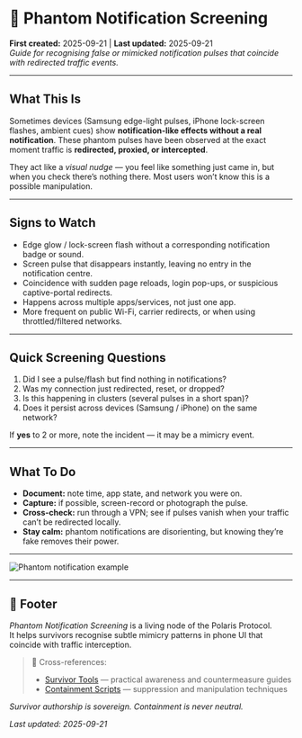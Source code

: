 # 👀 Phantom Notification Screening  
**First created:** 2025-09-21 | **Last updated:** 2025-09-21  
*Guide for recognising false or mimicked notification pulses that coincide with redirected traffic events.*

---

## What This Is  
Sometimes devices (Samsung edge-light pulses, iPhone lock-screen flashes, ambient cues) show **notification-like effects without a real notification**. These phantom pulses have been observed at the exact moment traffic is **redirected, proxied, or intercepted**.  

They act like a *visual nudge* — you feel like something just came in, but when you check there’s nothing there. Most users won’t know this is a possible manipulation.  

---

## Signs to Watch  
- Edge glow / lock-screen flash without a corresponding notification badge or sound.  
- Screen pulse that disappears instantly, leaving no entry in the notification centre.  
- Coincidence with sudden page reloads, login pop-ups, or suspicious captive-portal redirects.  
- Happens across multiple apps/services, not just one app.  
- More frequent on public Wi-Fi, carrier redirects, or when using throttled/filtered networks.  

---

## Quick Screening Questions  
1. Did I see a pulse/flash but find nothing in notifications?  
2. Was my connection just redirected, reset, or dropped?  
3. Is this happening in clusters (several pulses in a short span)?  
4. Does it persist across devices (Samsung / iPhone) on the same network?  

If **yes** to 2 or more, note the incident — it may be a mimicry event.  

---

## What To Do  
- **Document:** note time, app state, and network you were on.  
- **Capture:** if possible, screen-record or photograph the pulse.  
- **Cross-check:** run through a VPN; see if pulses vanish when your traffic can’t be redirected locally.  
- **Stay calm:** phantom notifications are disorienting, but knowing they’re fake removes their power.  

---

![Phantom notification example](../Media/1506BAE5-4A82-4244-80A8-12B578297C8D.jpeg)

---

## 🏮 Footer  
*Phantom Notification Screening* is a living node of the Polaris Protocol.  
It helps survivors recognise subtle mimicry patterns in phone UI that coincide with traffic interception.  

> 📡 Cross-references:  
> - [Survivor Tools](../Survivor_Tools/) — practical awareness and countermeasure guides  
> - [Containment Scripts](../Containment_Scripts/) — suppression and manipulation techniques  

*Survivor authorship is sovereign. Containment is never neutral.*  

_Last updated: 2025-09-21_
